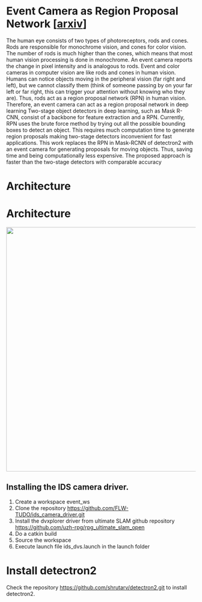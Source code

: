 # Event Camera as Region Proposal Network [[arxiv](https://arxiv.org/abs/2305.00718)]
The human eye consists of two types of photoreceptors, rods and cones. Rods are responsible for monochrome vision, and cones for color vision. The number of rods is much higher than the cones, which means that most human vision processing is done in monochrome. An event camera reports the change in pixel intensity and is analogous to rods. Event and color cameras in computer vision are like rods and cones in human vision. Humans can notice objects moving in the peripheral vision (far right and left), but we cannot classify them (think of someone passing by on your far left or far right, this can trigger your attention without knowing who they are). Thus, rods act as a region proposal network (RPN) in human vision. Therefore, an event camera can act as a region proposal network in deep learning Two-stage object detectors in deep learning, such as Mask R-CNN, consist of a backbone for feature extraction and a RPN. Currently, RPN uses the brute force method by trying out all the possible bounding boxes to detect an object. This requires much computation time to generate region proposals making two-stage detectors inconvenient for fast applications. This work replaces the RPN in Mask-RCNN of detectron2 with an event camera for generating proposals for moving objects. Thus, saving time and being computationally less expensive. The proposed approach is faster than the two-stage detectors with comparable accuracy

# Architecture

# Architecture
<p align="center">
  <img src="media/Architecture.png" width = "650" />  
</p>

## Installing the IDS camera driver.

1. Create a workspace event_ws
2. Clone the repository https://github.com/FLW-TUDO/ids_camera_driver.git
3. Install the dvxplorer driver from ultimate SLAM github repository https://github.com/uzh-rpg/rpg_ultimate_slam_open
4. Do a catkin build
5. Source the workspace
6. Execute launch file ids_dvs.launch in the launch folder

# Install detectron2
Check the repository https://github.com/shrutarv/detectron2.git to install detectron2.

